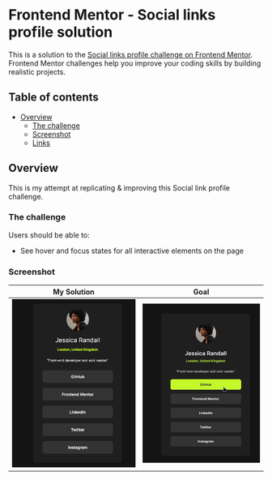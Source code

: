 # Frontend Mentor - Social links profile solution

This is a solution to the [Social links profile challenge on Frontend Mentor](https://www.frontendmentor.io/challenges/social-links-profile-UG32l9m6dQ). Frontend Mentor challenges help you improve your coding skills by building realistic projects. 

## Table of contents

- [Overview](#overview)
  - [The challenge](#the-challenge)
  - [Screenshot](#screenshot)
  - [Links](#links)

## Overview
This is my attempt at replicating & improving this Social link profile challenge.

### The challenge

Users should be able to:

- See hover and focus states for all interactive elements on the page

### Screenshot
|           My Solution            |        Goal         |
|:--------------------------------:|:-------------------:|
| ![My Solution](./mysolution.jpg) | ![Goal](./goal.jpg) |